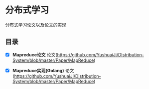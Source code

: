 # 分布式学习
分布式学习论文以及论文的实现

## 目录
- [x] **Mapreduce论文** 论文(https://github.com/YushuaiJi/DIstribution-System/blob/master/Paper/MapReduce)
- [x] **Mapreduce实现(Golang)** 论文(https://github.com/YushuaiJi/DIstribution-System/blob/master/Paper/MapReduce)


